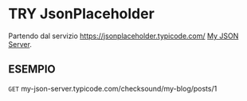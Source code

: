 # TRY JsonPlaceholder

Partendo dal servizio https://jsonplaceholder.typicode.com/ [My JSON Server](https://my-json-server.typicode.com/).

## ESEMPIO

`GET` my-json-server.typicode.com/checksound/my-blog/posts/1

